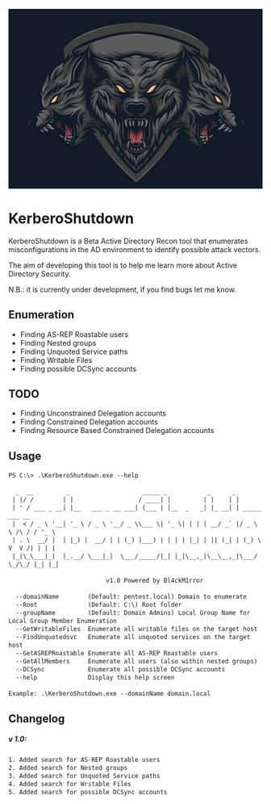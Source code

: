 <p align="center">
  <img src="https://github.com/Bl4ckM1rror/KerberoShutdown/blob/master/logo.PNG"> <br>
</p>

# KerberoShutdown
KerberoShutdown is a Beta Active Directory Recon tool that enumerates misconfigurations in the AD environment to identify possible attack vectors.

The aim of developing this tool is to help me learn more about Active Directory Security.

N.B.: it is currently under development, if you find bugs let me know.

## Enumeration
* Finding AS-REP Roastable users
* Finding Nested groups
* Finding Unquoted Service paths
* Finding Writable Files
* Finding possible DCSync accounts

## TODO
* Finding Unconstrained Delegation accounts
* Finding Constrained Delegation accounts
* Finding Resource Based Constrained Delegation accounts

## Usage
```
PS C:\> .\KerberoShutdown.exe --help

  _  __         _                    _____ _           _      _
 | |/ /        | |                  / ____| |         | |    | |
 | ' / ___ _ __| |__   ___ _ __ ___| (___ | |__  _   _| |_ __| | _____      ___ __
 |  < / _ \ '__| '_ \ / _ \ '__/ _ \\___ \| '_ \| | | | __/ _` |/ _ \ \ /\ / / '_ \
 | . \  __/ |  | |_) |  __/ | | (_) |___) | | | | |_| | || (_| | (_) \ V  V /| | | |
 |_|\_\___|_|  |_.__/ \___|_|  \___/_____/|_| |_|\__,_|\__\__,_|\___/ \_/\_/ |_| |_|

                           v1.0 Powered by Bl4ckM1rror

  --domainName        (Default: pentest.local) Domain to enumerate
  --Root              (Default: C:\) Root folder
  --groupName         (Default: Domain Admins) Local Group Name for Local Group Member Enumeration
  --GetWritableFiles  Enumerate all writable files on the target host
  --FindUnquotedsvc   Enumerate all unquoted services on the target host
  --GetASREPRoastable Enumerate all AS-REP Roastable users
  --GetAllMembers     Enumerate all users (also within nested groups)
  --DCSync            Enumerate all possible DCSync accounts
  --help              Display this help screen

Example: .\KerberoShutdown.exe --domainName domain.local

```

## Changelog

##### v 1.0:
    1. Added search for AS-REP Roastable users
    2. Added search for Nested groups
    3. Added search for Unquoted Service paths
    4. Added search for Writable Files
    5. Added search for possible DCSync accounts
